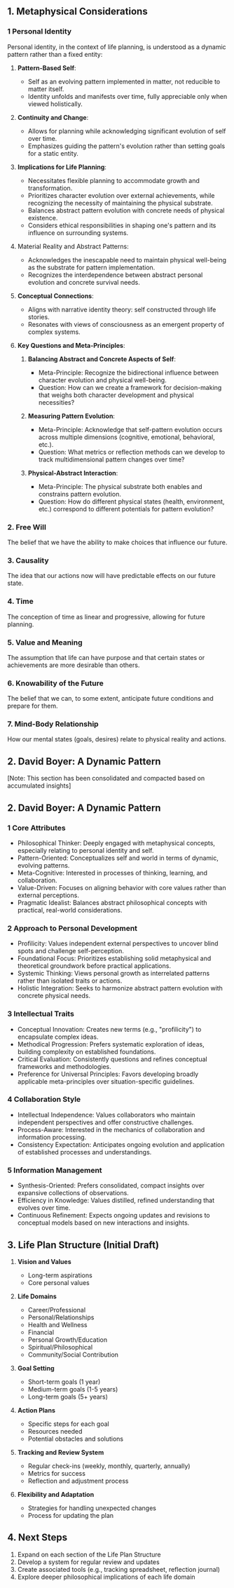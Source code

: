 ## 1. Metaphysical Considerations

### 1 Personal Identity

Personal identity, in the context of life planning, is understood as a dynamic pattern rather than a fixed entity:

1. **Pattern-Based Self**: 
   - Self as an evolving pattern implemented in matter, not reducible to matter itself.
   - Identity unfolds and manifests over time, fully appreciable only when viewed holistically.

1. **Continuity and Change**:
   - Allows for planning while acknowledging significant evolution of self over time.
   - Emphasizes guiding the pattern's evolution rather than setting goals for a static entity.

1. **Implications for Life Planning**:
   - Necessitates flexible planning to accommodate growth and transformation.
   - Prioritizes character evolution over external achievements, while recognizing the necessity of maintaining the physical substrate.
   - Balances abstract pattern evolution with concrete needs of physical existence.
   - Considers ethical responsibilities in shaping one's pattern and its influence on surrounding systems.

1. Material Reality and Abstract Patterns:
   - Acknowledges the inescapable need to maintain physical well-being as the substrate for pattern implementation.
   - Recognizes the interdependence between abstract personal evolution and concrete survival needs.

1. **Conceptual Connections**:
   - Aligns with narrative identity theory: self constructed through life stories.
   - Resonates with views of consciousness as an emergent property of complex systems.

1. **Key Questions and Meta-Principles**:
   1. **Balancing Abstract and Concrete Aspects of Self**:
      - Meta-Principle: Recognize the bidirectional influence between character evolution and physical well-being.
      - Question: How can we create a framework for decision-making that weighs both character development and physical necessities?

   1. **Measuring Pattern Evolution**:
      - Meta-Principle: Acknowledge that self-pattern evolution occurs across multiple dimensions (cognitive, emotional, behavioral, etc.).
      - Question: What metrics or reflection methods can we develop to track multidimensional pattern changes over time?

   1. **Physical-Abstract Interaction**:
      - Meta-Principle: The physical substrate both enables and constrains pattern evolution.
      - Question: How do different physical states (health, environment, etc.) correspond to different potentials for pattern evolution?
### 2. **Free Will**
The belief that we have the ability to make choices that influence our future.

### 3. **Causality**
The idea that our actions now will have predictable effects on our future state.

### 4. **Time**
The conception of time as linear and progressive, allowing for future planning.

### 5. **Value and Meaning**
The assumption that life can have purpose and that certain states or achievements are more desirable than others.

### 6. **Knowability of the Future**
The belief that we can, to some extent, anticipate future conditions and prepare for them.

### 7. **Mind-Body Relationship**
How our mental states (goals, desires) relate to physical reality and actions.

## 2. David Boyer: A Dynamic Pattern

[Note: This section has been consolidated and compacted based on accumulated insights]

## 2. David Boyer: A Dynamic Pattern

### 1 Core Attributes
- Philosophical Thinker: Deeply engaged with metaphysical concepts, especially relating to personal identity and self.
- Pattern-Oriented: Conceptualizes self and world in terms of dynamic, evolving patterns.
- Meta-Cognitive: Interested in processes of thinking, learning, and collaboration.
- Value-Driven: Focuses on aligning behavior with core values rather than external perceptions.
- Pragmatic Idealist: Balances abstract philosophical concepts with practical, real-world considerations.

### 2 Approach to Personal Development
- Profilicity: Values independent external perspectives to uncover blind spots and challenge self-perception.
- Foundational Focus: Prioritizes establishing solid metaphysical and theoretical groundwork before practical applications.
- Systemic Thinking: Views personal growth as interrelated patterns rather than isolated traits or actions.
- Holistic Integration: Seeks to harmonize abstract pattern evolution with concrete physical needs.

### 3 Intellectual Traits

- Conceptual Innovation: Creates new terms (e.g., "profilicity") to encapsulate complex ideas.
- Methodical Progression: Prefers systematic exploration of ideas, building complexity on established foundations.
- Critical Evaluation: Consistently questions and refines conceptual frameworks and methodologies.
- Preference for Universal Principles: Favors developing broadly applicable meta-principles over situation-specific guidelines.

### 4 Collaboration Style

- Intellectual Independence: Values collaborators who maintain independent perspectives and offer constructive challenges.
- Process-Aware: Interested in the mechanics of collaboration and information processing.
- Consistency Expectation: Anticipates ongoing evolution and application of established processes and understandings.

### 5 Information Management

- Synthesis-Oriented: Prefers consolidated, compact insights over expansive collections of observations.
- Efficiency in Knowledge: Values distilled, refined understanding that evolves over time.
- Continuous Refinement: Expects ongoing updates and revisions to conceptual models based on new interactions and insights.

## 3. Life Plan Structure (Initial Draft)

1. **Vision and Values**
   - Long-term aspirations
   - Core personal values

2. **Life Domains**
   - Career/Professional
   - Personal/Relationships
   - Health and Wellness
   - Financial
   - Personal Growth/Education
   - Spiritual/Philosophical
   - Community/Social Contribution

3. **Goal Setting**
   - Short-term goals (1 year)
   - Medium-term goals (1-5 years)
   - Long-term goals (5+ years)

4. **Action Plans**
   - Specific steps for each goal
   - Resources needed
   - Potential obstacles and solutions

5. **Tracking and Review System**
   - Regular check-ins (weekly, monthly, quarterly, annually)
   - Metrics for success
   - Reflection and adjustment process

6. **Flexibility and Adaptation**
   - Strategies for handling unexpected changes
   - Process for updating the plan

## 4. Next Steps

1. Expand on each section of the Life Plan Structure
2. Develop a system for regular review and updates
3. Create associated tools (e.g., tracking spreadsheet, reflection journal)
4. Explore deeper philosophical implications of each life domain